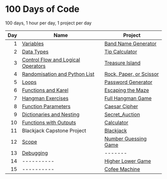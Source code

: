 # 100 Days of Code

100 days, 1 hour per day, 1 project per day

| Day | Name | Project | 
| ---: | ---- | ------- |
| 1 | <a href="https://github.com/MytrucNguyen/Python-100DaysOfCode/tree/main/Day_001">Variables</a>| <a href="https://github.com/MytrucNguyen/Python-100DaysOfCode/blob/main/Day_001/Projects/main.py">Band Name Generator</a> |
| 2 | <a href="https://github.com/MytrucNguyen/Python-100DaysOfCode/tree/main/Day_002">Data Types</a>| <a href="https://github.com/MytrucNguyen/Python-100DaysOfCode/blob/main/Day_002/Projects/main.py">Tip Calculator</a> |
| 3 | <a href="https://github.com/MytrucNguyen/Python-100DaysOfCode/tree/main/Day_003">Control Flow and Logical Operators</a>| <a href="https://github.com/MytrucNguyen/Python-100DaysOfCode/blob/main/Day_003/Projects/main.py">Treasure Island</a> |
| 4 | <a href="https://github.com/MytrucNguyen/Python-100DaysOfCode/tree/main/Day_004">Randomisation and Python List</a>| <a href="https://github.com/MytrucNguyen/Python-100DaysOfCode/blob/main/Day_004/Projects/main.py">Rock, Paper, or Scissor</a> |
| 5 | <a href="https://github.com/MytrucNguyen/Python-100DaysOfCode/tree/main/Day_005">Loops</a>| <a href="https://github.com/MytrucNguyen/Python-100DaysOfCode/blob/main/Day_005/Project/Password_Generator/main.py">Password Generator</a> |
| 6 | <a href="https://github.com/MytrucNguyen/Python-100DaysOfCode/tree/main/Day_006/Exercises">Functions and Karel</a>| <a href="https://reeborg.ca/reeborg.html?lang=en&mode=python&menu=worlds%2Fmenus%2Freeborg_intro_en.json&name=Maze&url=worlds%2Ftutorial_en%2Fmaze1.json">Escaping the Maze</a> |
| 7 | <a href="https://github.com/MytrucNguyen/Python-100DaysOfCode/tree/main/Day_007/Exercises">Hangman Exercises</a>| <a href="https://github.com/MytrucNguyen/Python-100DaysOfCode/tree/main/Day_007/Projects/Hangman">Full Hangman Game</a> |
| 8 | <a href="https://github.com/MytrucNguyen/Python-100DaysOfCode/tree/main/Day_008/Exercises">Function Parameters</a>| <a href="https://github.com/MytrucNguyen/Python-100DaysOfCode/tree/main/Day_008/Project">Caesar Cipher</a> |
| 9 | <a href="https://github.com/MytrucNguyen/Python-100DaysOfCode/tree/main/Day_009/Exercises">Dictionaries and Nesting</a>| <a href="https://github.com/MytrucNguyen/Python-100DaysOfCode/tree/main/Day_009/Project">Secret_Auction</a> |
| 10 | <a href="https://github.com/MytrucNguyen/Python-100DaysOfCode/tree/main/Day_010/Exercises">Functions with Outputs</a>| <a href="https://github.com/MytrucNguyen/Python-100DaysOfCode/tree/main/Day_010/Project">Calculator</a> |
| 11 | Blackjack Capstone Project | <a href="https://github.com/MytrucNguyen/Python-100DaysOfCode/tree/main/Day_011/Project">Blackjack</a> |
| 12 | <a href="https://github.com/MytrucNguyen/Python-100DaysOfCode/tree/main/Day_012/Notes/main.py">Scope</a> | <a href="https://github.com/MytrucNguyen/Python-100DaysOfCode/tree/main/Day_012/Project">Number Guessing Game</a> |
| 13 | <a href="https://github.com/MytrucNguyen/Python-100DaysOfCode/tree/main/Day_013/Exercises">Debugging</a> | ------- |
| 14 | ---------- | <a href="https://github.com/MytrucNguyen/Python-100DaysOfCode/tree/main/Day_014/Project">Higher Lower Game</a> |
| 15 | ---------- | <a href="https://github.com/MytrucNguyen/Python-100DaysOfCode/tree/main/Day_014/Project">Cofee Machine</a> |
